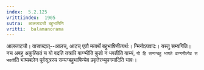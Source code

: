 ```yaml
---
index:  5.2.125
vrittiindex:  1905
sutra:  आलजाटचौ बहुभाषिणि
vritti:  balamanorama 
---
```


आलजाटचौ। वाच्शब्दात्--आलच्, आटच् एतौ मत्वर्थे बहुभाषिणीत्यर्थः। ग्मिनोऽपवादः। यस्तु सम्यगिति। नच अबहु अकुत्सितं च यो वदति तत्रापि वाग्ग्मीति कुतो न भवतीति वाच्यं, `यो हि सम्यग्बहु भाषते वाग्गमीत्येव स भवती`ति भाष्यबलेन पूर्वसूत्रस्य सम्यग्बहुभाषिण्येव प्रवृत्तेरभ्युपगमादिति भावः। 

